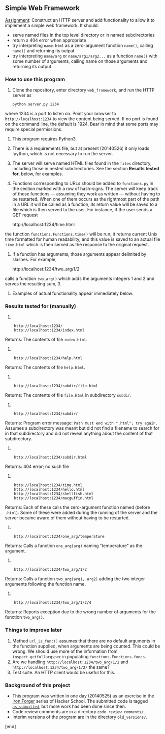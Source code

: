 ## Simple Web Framework

[Assignment](https://hackpad.com/Week-1-Make-a-Web-Framework-qJOpEzlYJZY): Construct an HTTP server and add functionality to allow it to implement a simple web framework. It should:

 * serve named files in the top level directory or in named subdirectories
 * return a 404 error when appropriate
 * try interpreting `name.html` as a zero-argument function `name()`, calling `name()` and returning its output
 * try interpreting `name/arg` or `name/arg1/arg2...` as a function `name()` with some number of arguments, calling name on those arguments and returning its output.

### How to use this program

 1. Clone the repository, enter directory `web_framework`, and run the HTTP server as

        python server.py 1234

   where 1234 is a port to listen on. Point your browser to `http://localhost:1234` to view the content being served. If no port is found on the command line, the default is 1924. Bear in mind that some ports may require special permissions. 

 1. This program requires Python3. 
 1. There is a requirements file, but at present (20140526) it only loads Ipython, which is not necessary to run the server.

 1. The server will serve named HTML files found in the `files` directory, including those in nested subdirectories. See the section **Results tested for**, below, for examples.

 1.  Functions corresponding to URLs should be added to `functions.py` in the section marked with a row of hash-signs. The server will keep track of those functions — assuming they work as written — without having to be restarted. When one of them occurs as the rightmost part of the path in a URL it will be called as a function; its return value will be saved to a file which is then served to the user. For instance, if the user sends a GET request

        http://localhost:1234/time.html

   the function `functions.Functions.time()` will be run; it returns current Unix time formatted for human readability, and this value is saved to an actual file `time.html` which is then served as the response to the original request.

 1.  If a function has arguments, those arguments appear delimited by slashes. For example,

        http://localhost:1234/two_arg/1/2

   calls a function `two_arg()` which adds the arguments integers 1 and 2 and serves the resulting sum, 3.

 1.  Examples of actual functionality appear immediately below.

### Results tested for (manually)

 1. 

        http://localhost:1234/
        http://localhost:1234/index.html

   Returns: The contents of file `index.html`.

 1. 

        http://localhost:1234/help.html

   Returns: The contents of file `help.html`.

 1. 

        http://localhost:1234/subdir/file.html

   Returns: The contents of file `file.html` in subdirectory `subdir`.

 1. 

        http://localhost:1234/subdir/

   Returns: Program error message: `Path must end with ".html"; try again.` Assumes a subdirectory was meant but did not find a filename to search for in that subdirectory and did not reveal anything about the content of that subdirectory.

 1. 

        http://localhost:1234/subdir.html

   Returns: 404 error; no such file

 1. 

        http://localhost:1234/time.html
        http://localhost:1234/hello.html
        http://localhost:1234/shellfish.html
        http://localhost:1234/macguffin.html

   Returns: Each of these calls the zero-argument function named (before `.html`). Some of these were added during the running of the server and the server became aware of them without having to be restarted.

 1. 

        http://localhost:1234/one_arg/temperature

   Returns: Calls a function `one_arg(arg)` naming "temperature" as the argument.

 1. 

        http://localhost:1234/two_arg/1/2

   Returns: Calls a function `two_arg(arg1, arg2)` adding the two integer arguments following the function name.

 1. 

        http://localhost:1234/two_arg/1/2/4

   Returns: Reports exception due to the wrong number of arguments for the function `two_arg()`.


### Things to improve later

 1. Method `url_is_func()` assumes that there are no default arguments in the function supplied, when arguments are being counted. This could be wrong. We should use more of the information from `inspect.getfullargspec` in populating `functions.Functions.funcs`.
 1. Are we handling `http://localhost:1234/two_arg/1/2` and `http://localhost:1234/two_arg/1/2/` the same?
 1. Test suite. An HTTP client would be useful for this.

### Background of this project

 * This program was written in one day (20140525) as an exercise in the [Iron Forger](https://hackpad.com/Iron-Forger-kEmauANGcV5) series of Hacker School. The submitted code is tagged [`as_submitted`](https://github.com/brannerchinese/web_framework/tree/as_submitted), but more work has been done since then. 
 * Code review comments are in a directory `code_review_comments/`.
 * Interim versions of the program are in the directory `old_versions/`.

[end]
